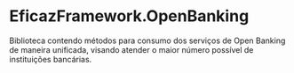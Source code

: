 # EficazFramework.OpenBanking
Biblioteca contendo métodos para consumo dos serviços de Open Banking de maneira unificada, visando atender o maior número possível de instituições bancárias.
